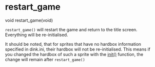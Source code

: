 # restart_game

<Prototype>void restart_game(void)</Prototype>

`restart_game()` will restart the game and return to the title screen. Everything will be re-initialised. 

It should be noted, that for sprites that have no hardbox information specified in dink.ini, their hardbox will not be re-initialised.
This means if you changed the hardbox of such a sprite with the [init()](./init.md) function, the change will remain after `restart_game()`